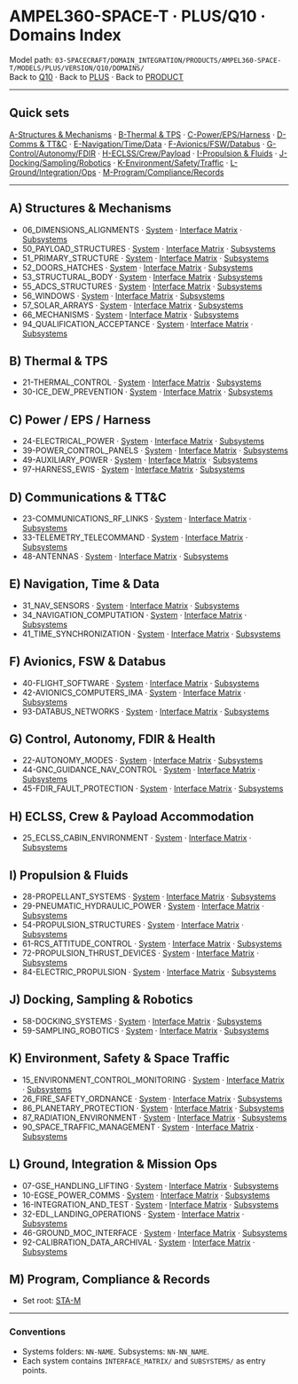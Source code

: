 # AMPEL360-SPACE-T · PLUS/Q10 · Domains Index

Model path: `03-SPACECRAFT/DOMAIN_INTEGRATION/PRODUCTS/AMPEL360-SPACE-T/MODELS/PLUS/VERSION/Q10/DOMAINS/`  
Back to [Q10](../) · Back to [PLUS](../../) · Back to [PRODUCT](../../../..)

---

## Quick sets
[A-Structures & Mechanisms](./STA-A-STRUCTURES-MECHANISMS/) ·
[B-Thermal & TPS](./STA-B-THERMAL-TPS/) ·
[C-Power/EPS/Harness](./STA-C-POWER-EPS-HARNESS/) ·
[D-Comms & TT&C](./STA-D-COMMUNICATIONS-TTANDC/) ·
[E-Navigation/Time/Data](./STA-E-NAVIGATION-TIME-DATA/) ·
[F-Avionics/FSW/Databus](./STA-F-AVIONICS-FSW-DATABUS/) ·
[G-Control/Autonomy/FDIR](./STA-G-CONTROL-AUTONOMY-FDIR/) ·
[H-ECLSS/Crew/Payload](./STA-H-ECLSS-CREW-PAYLOAD/) ·
[I-Propulsion & Fluids](./STA-I-PROPULSION-FLUIDS/) ·
[J-Docking/Sampling/Robotics](./STA-J-DOCKING-SAMPLING-ROBOTICS/) ·
[K-Environment/Safety/Traffic](./STA-K-ENVIRONMENT-SAFETY-TRAFFIC/) ·
[L-Ground/Integration/Ops](./STA-L-GROUND-INTEGRATION-OPS/) ·
[M-Program/Compliance/Records](./STA-M-PROGRAM-COMPLIANCE-RECORDS/)

---

## A) Structures & Mechanisms
- 06_DIMENSIONS_ALIGNMENTS · [System](./STA-A-STRUCTURES-MECHANISMS/SYSTEMS/06_DIMENSIONS_ALIGNMENTS/) · [Interface Matrix](./STA-A-STRUCTURES-MECHANISMS/SYSTEMS/06_DIMENSIONS_ALIGNMENTS/INTERFACE_MATRIX/) · [Subsystems](./STA-A-STRUCTURES-MECHANISMS/SYSTEMS/06_DIMENSIONS_ALIGNMENTS/SUBSYSTEMS/)
- 50_PAYLOAD_STRUCTURES · [System](./STA-A-STRUCTURES-MECHANISMS/SYSTEMS/50_PAYLOAD_STRUCTURES/) · [Interface Matrix](./STA-A-STRUCTURES-MECHANISMS/SYSTEMS/50_PAYLOAD_STRUCTURES/INTERFACE_MATRIX/) · [Subsystems](./STA-A-STRUCTURES-MECHANISMS/SYSTEMS/50_PAYLOAD_STRUCTURES/SUBSYSTEMS/)
- 51_PRIMARY_STRUCTURE · [System](./STA-A-STRUCTURES-MECHANISMS/SYSTEMS/51_PRIMARY_STRUCTURE/) · [Interface Matrix](./STA-A-STRUCTURES-MECHANISMS/SYSTEMS/51_PRIMARY_STRUCTURE/INTERFACE_MATRIX/) · [Subsystems](./STA-A-STRUCTURES-MECHANISMS/SYSTEMS/51_PRIMARY_STRUCTURE/SUBSYSTEMS/)
- 52_DOORS_HATCHES · [System](./STA-A-STRUCTURES-MECHANISMS/SYSTEMS/52_DOORS_HATCHES/) · [Interface Matrix](./STA-A-STRUCTURES-MECHANISMS/SYSTEMS/52_DOORS_HATCHES/INTERFACE_MATRIX/) · [Subsystems](./STA-A-STRUCTURES-MECHANISMS/SYSTEMS/52_DOORS_HATCHES/SUBSYSTEMS/)
- 53_STRUCTURAL_BODY · [System](./STA-A-STRUCTURES-MECHANISMS/SYSTEMS/53_STRUCTURAL_BODY/) · [Interface Matrix](./STA-A-STRUCTURES-MECHANISMS/SYSTEMS/53_STRUCTURAL_BODY/INTERFACE_MATRIX/) · [Subsystems](./STA-A-STRUCTURES-MECHANISMS/SYSTEMS/53_STRUCTURAL_BODY/SUBSYSTEMS/)
- 55_ADCS_STRUCTURES · [System](./STA-A-STRUCTURES-MECHANISMS/SYSTEMS/55_ADCS_STRUCTURES/) · [Interface Matrix](./STA-A-STRUCTURES-MECHANISMS/SYSTEMS/55_ADCS_STRUCTURES/INTERFACE_MATRIX/) · [Subsystems](./STA-A-STRUCTURES-MECHANISMS/SYSTEMS/55_ADCS_STRUCTURES/SUBSYSTEMS/)
- 56_WINDOWS · [System](./STA-A-STRUCTURES-MECHANISMS/SYSTEMS/56_WINDOWS/) · [Interface Matrix](./STA-A-STRUCTURES-MECHANISMS/SYSTEMS/56_WINDOWS/INTERFACE_MATRIX/) · [Subsystems](./STA-A-STRUCTURES-MECHANISMS/SYSTEMS/56_WINDOWS/SUBSYSTEMS/)
- 57_SOLAR_ARRAYS · [System](./STA-A-STRUCTURES-MECHANISMS/SYSTEMS/57_SOLAR_ARRAYS/) · [Interface Matrix](./STA-A-STRUCTURES-MECHANISMS/SYSTEMS/57_SOLAR_ARRAYS/INTERFACE_MATRIX/) · [Subsystems](./STA-A-STRUCTURES-MECHANISMS/SYSTEMS/57_SOLAR_ARRAYS/SUBSYSTEMS/)
- 66_MECHANISMS · [System](./STA-A-STRUCTURES-MECHANISMS/SYSTEMS/66_MECHANISMS/) · [Interface Matrix](./STA-A-STRUCTURES-MECHANISMS/SYSTEMS/66_MECHANISMS/INTERFACE_MATRIX/) · [Subsystems](./STA-A-STRUCTURES-MECHANISMS/SYSTEMS/66_MECHANISMS/SUBSYSTEMS/)
- 94_QUALIFICATION_ACCEPTANCE · [System](./STA-A-STRUCTURES-MECHANISMS/SYSTEMS/94_QUALIFICATION_ACCEPTANCE/) · [Interface Matrix](./STA-A-STRUCTURES-MECHANISMS/SYSTEMS/94_QUALIFICATION_ACCEPTANCE/INTERFACE_MATRIX/) · [Subsystems](./STA-A-STRUCTURES-MECHANISMS/SYSTEMS/94_QUALIFICATION_ACCEPTANCE/SUBSYSTEMS/)

## B) Thermal & TPS
- 21-THERMAL_CONTROL · [System](./STA-B-THERMAL-TPS/SYSTEMS/21-THERMAL_CONTROL/) · [Interface Matrix](./STA-B-THERMAL-TPS/SYSTEMS/21-THERMAL_CONTROL/INTERFACE_MATRIX/) · [Subsystems](./STA-B-THERMAL-TPS/SYSTEMS/21-THERMAL_CONTROL/SUBSYSTEMS/)
- 30-ICE_DEW_PREVENTION · [System](./STA-B-THERMAL-TPS/SYSTEMS/30-ICE_DEW_PREVENTION/) · [Interface Matrix](./STA-B-THERMAL-TPS/SYSTEMS/30-ICE_DEW_PREVENTION/INTERFACE_MATRIX/) · [Subsystems](./STA-B-THERMAL-TPS/SYSTEMS/30-ICE_DEW_PREVENTION/SUBSYSTEMS/)

## C) Power / EPS / Harness
- 24-ELECTRICAL_POWER · [System](./STA-C-POWER-EPS-HARNESS/SYSTEMS/24-ELECTRICAL_POWER/) · [Interface Matrix](./STA-C-POWER-EPS-HARNESS/SYSTEMS/24-ELECTRICAL_POWER/INTERFACE_MATRIX/) · [Subsystems](./STA-C-POWER-EPS-HARNESS/SYSTEMS/24-ELECTRICAL_POWER/SUBSYSTEMS/)
- 39-POWER_CONTROL_PANELS · [System](./STA-C-POWER-EPS-HARNESS/SYSTEMS/39-POWER_CONTROL_PANELS/) · [Interface Matrix](./STA-C-POWER-EPS-HARNESS/SYSTEMS/39-POWER_CONTROL_PANELS/INTERFACE_MATRIX/) · [Subsystems](./STA-C-POWER-EPS-HARNESS/SYSTEMS/39-POWER_CONTROL_PANELS/SUBSYSTEMS/)
- 49-AUXILIARY_POWER · [System](./STA-C-POWER-EPS-HARNESS/SYSTEMS/49-AUXILIARY_POWER/) · [Interface Matrix](./STA-C-POWER-EPS-HARNESS/SYSTEMS/49-AUXILIARY_POWER/INTERFACE_MATRIX/) · [Subsystems](./STA-C-POWER-EPS-HARNESS/SYSTEMS/49-AUXILIARY_POWER/SUBSYSTEMS/)
- 97-HARNESS_EWIS · [System](./STA-C-POWER-EPS-HARNESS/SYSTEMS/97-HARNESS_EWIS/) · [Interface Matrix](./STA-C-POWER-EPS-HARNESS/SYSTEMS/97-HARNESS_EWIS/INTERFACE_MATRIX/) · [Subsystems](./STA-C-POWER-EPS-HARNESS/SYSTEMS/97-HARNESS_EWIS/SUBSYSTEMS/)

## D) Communications & TT&C
- 23-COMMUNICATIONS_RF_LINKS · [System](./STA-D-COMMUNICATIONS-TTANDC/SYSTEMS/23-COMMUNICATIONS_RF_LINKS/) · [Interface Matrix](./STA-D-COMMUNICATIONS-TTANDC/SYSTEMS/23-COMMUNICATIONS_RF_LINKS/INTERFACE_MATRIX/) · [Subsystems](./STA-D-COMMUNICATIONS-TTANDC/SYSTEMS/23-COMMUNICATIONS_RF_LINKS/SUBSYSTEMS/)
- 33-TELEMETRY_TELECOMMAND · [System](./STA-D-COMMUNICATIONS-TTANDC/SYSTEMS/33-TELEMETRY_TELECOMMAND/) · [Interface Matrix](./STA-D-COMMUNICATIONS-TTANDC/SYSTEMS/33-TELEMETRY_TELECOMMAND/INTERFACE_MATRIX/) · [Subsystems](./STA-D-COMMUNICATIONS-TTANDC/SYSTEMS/33-TELEMETRY_TELECOMMAND/SUBSYSTEMS/)
- 48-ANTENNAS · [System](./STA-D-COMMUNICATIONS-TTANDC/SYSTEMS/48-ANTENNAS/) · [Interface Matrix](./STA-D-COMMUNICATIONS-TTANDC/SYSTEMS/48-ANTENNAS/INTERFACE_MATRIX/) · [Subsystems](./STA-D-COMMUNICATIONS-TTANDC/SYSTEMS/48-ANTENNAS/SUBSYSTEMS/)

## E) Navigation, Time & Data
- 31_NAV_SENSORS · [System](./STA-E-NAVIGATION-TIME-DATA/SYSTEMS/31_NAV_SENSORS/) · [Interface Matrix](./STA-E-NAVIGATION-TIME-DATA/SYSTEMS/31_NAV_SENSORS/INTERFACE_MATRIX/) · [Subsystems](./STA-E-NAVIGATION-TIME-DATA/SYSTEMS/31_NAV_SENSORS/SUBSYSTEMS/)
- 34_NAVIGATION_COMPUTATION · [System](./STA-E-NAVIGATION-TIME-DATA/SYSTEMS/34_NAVIGATION_COMPUTATION/) · [Interface Matrix](./STA-E-NAVIGATION-TIME-DATA/SYSTEMS/34_NAVIGATION_COMPUTATION/INTERFACE_MATRIX/) · [Subsystems](./STA-E-NAVIGATION-TIME-DATA/SYSTEMS/34_NAVIGATION_COMPUTATION/SUBSYSTEMS/)
- 41_TIME_SYNCHRONIZATION · [System](./STA-E-NAVIGATION-TIME-DATA/SYSTEMS/41_TIME_SYNCHRONIZATION/) · [Interface Matrix](./STA-E-NAVIGATION-TIME-DATA/SYSTEMS/41_TIME_SYNCHRONIZATION/INTERFACE_MATRIX/) · [Subsystems](./STA-E-NAVIGATION-TIME-DATA/SYSTEMS/41_TIME_SYNCHRONIZATION/SUBSYSTEMS/)

## F) Avionics, FSW & Databus
- 40-FLIGHT_SOFTWARE · [System](./STA-F-AVIONICS-FSW-DATABUS/SYSTEMS/40-FLIGHT_SOFTWARE/) · [Interface Matrix](./STA-F-AVIONICS-FSW-DATABUS/SYSTEMS/40-FLIGHT_SOFTWARE/INTERFACE_MATRIX/) · [Subsystems](./STA-F-AVIONICS-FSW-DATABUS/SYSTEMS/40-FLIGHT_SOFTWARE/SUBSYSTEMS/)
- 42-AVIONICS_COMPUTERS_IMA · [System](./STA-F-AVIONICS-FSW-DATABUS/SYSTEMS/42-AVIONICS_COMPUTERS_IMA/) · [Interface Matrix](./STA-F-AVIONICS-FSW-DATABUS/SYSTEMS/42-AVIONICS_COMPUTERS_IMA/INTERFACE_MATRIX/) · [Subsystems](./STA-F-AVIONICS-FSW-DATABUS/SYSTEMS/42-AVIONICS_COMPUTERS_IMA/SUBSYSTEMS/)
- 93-DATABUS_NETWORKS · [System](./STA-F-AVIONICS-FSW-DATABUS/SYSTEMS/93-DATABUS_NETWORKS/) · [Interface Matrix](./STA-F-AVIONICS-FSW-DATABUS/SYSTEMS/93-DATABUS_NETWORKS/INTERFACE_MATRIX/) · [Subsystems](./STA-F-AVIONICS-FSW-DATABUS/SYSTEMS/93-DATABUS_NETWORKS/SUBSYSTEMS/)

## G) Control, Autonomy, FDIR & Health
- 22-AUTONOMY_MODES · [System](./STA-G-CONTROL-AUTONOMY-FDIR/SYSTEMS/22-AUTONOMY_MODES/) · [Interface Matrix](./STA-G-CONTROL-AUTONOMY-FDIR/SYSTEMS/22-AUTONOMY_MODES/INTERFACE_MATRIX/) · [Subsystems](./STA-G-CONTROL-AUTONOMY-FDIR/SYSTEMS/22-AUTONOMY_MODES/SUBSYSTEMS/)
- 44-GNC_GUIDANCE_NAV_CONTROL · [System](./STA-G-CONTROL-AUTONOMY-FDIR/SYSTEMS/44-GNC_GUIDANCE_NAV_CONTROL/) · [Interface Matrix](./STA-G-CONTROL-AUTONOMY-FDIR/SYSTEMS/44-GNC_GUIDANCE_NAV_CONTROL/INTERFACE_MATRIX/) · [Subsystems](./STA-G-CONTROL-AUTONOMY-FDIR/SYSTEMS/44-GNC_GUIDANCE_NAV_CONTROL/SUBSYSTEMS/)
- 45-FDIR_FAULT_PROTECTION · [System](./STA-G-CONTROL-AUTONOMY-FDIR/SYSTEMS/45-FDIR_FAULT_PROTECTION/) · [Interface Matrix](./STA-G-CONTROL-AUTONOMY-FDIR/SYSTEMS/45-FDIR_FAULT_PROTECTION/INTERFACE_MATRIX/) · [Subsystems](./STA-G-CONTROL-AUTONOMY-FDIR/SYSTEMS/45-FDIR_FAULT_PROTECTION/SUBSYSTEMS/)

## H) ECLSS, Crew & Payload Accommodation
- 25_ECLSS_CABIN_ENVIRONMENT · [System](./STA-H-ECLSS-CREW-PAYLOAD/SYSTEMS/25_ECLSS_CABIN_ENVIRONMENT/) · [Interface Matrix](./STA-H-ECLSS-CREW-PAYLOAD/SYSTEMS/25_ECLSS_CABIN_ENVIRONMENT/INTERFACE_MATRIX/) · [Subsystems](./STA-H-ECLSS-CREW-PAYLOAD/SYSTEMS/25_ECLSS_CABIN_ENVIRONMENT/SUBSYSTEMS/)

## I) Propulsion & Fluids
- 28-PROPELLANT_SYSTEMS · [System](./STA-I-PROPULSION-FLUIDS/SYSTEMS/28-PROPELLANT_SYSTEMS/) · [Interface Matrix](./STA-I-PROPULSION-FLUIDS/SYSTEMS/28-PROPELLANT_SYSTEMS/INTERFACE_MATRIX/) · [Subsystems](./STA-I-PROPULSION-FLUIDS/SYSTEMS/28-PROPELLANT_SYSTEMS/SUBSYSTEMS/)
- 29-PNEUMATIC_HYDRAULIC_POWER · [System](./STA-I-PROPULSION-FLUIDS/SYSTEMS/29-PNEUMATIC_HYDRAULIC_POWER/) · [Interface Matrix](./STA-I-PROPULSION-FLUIDS/SYSTEMS/29-PNEUMATIC_HYDRAULIC_POWER/INTERFACE_MATRIX/) · [Subsystems](./STA-I-PROPULSION-FLUIDS/SYSTEMS/29-PNEUMATIC_HYDRAULIC_POWER/SUBSYSTEMS/)
- 54-PROPULSION_STRUCTURES · [System](./STA-I-PROPULSION-FLUIDS/SYSTEMS/54-PROPULSION_STRUCTURES/) · [Interface Matrix](./STA-I-PROPULSION-FLUIDS/SYSTEMS/54-PROPULSION_STRUCTURES/INTERFACE_MATRIX/) · [Subsystems](./STA-I-PROPULSION-FLUIDS/SYSTEMS/54-PROPULSION_STRUCTURES/SUBSYSTEMS/)
- 61-RCS_ATTITUDE_CONTROL · [System](./STA-I-PROPULSION-FLUIDS/SYSTEMS/61-RCS_ATTITUDE_CONTROL/) · [Interface Matrix](./STA-I-PROPULSION-FLUIDS/SYSTEMS/61-RCS_ATTITUDE_CONTROL/INTERFACE_MATRIX/) · [Subsystems](./STA-I-PROPULSION-FLUIDS/SYSTEMS/61-RCS_ATTITUDE_CONTROL/SUBSYSTEMS/)
- 72-PROPULSION_THRUST_DEVICES · [System](./STA-I-PROPULSION-FLUIDS/SYSTEMS/72-PROPULSION_THRUST_DEVICES/) · [Interface Matrix](./STA-I-PROPULSION-FLUIDS/SYSTEMS/72-PROPULSION_THRUST_DEVICES/INTERFACE_MATRIX/) · [Subsystems](./STA-I-PROPULSION-FLUIDS/SYSTEMS/72-PROPULSION_THRUST_DEVICES/SUBSYSTEMS/)
- 84-ELECTRIC_PROPULSION · [System](./STA-I-PROPULSION-FLUIDS/SYSTEMS/84-ELECTRIC_PROPULSION/) · [Interface Matrix](./STA-I-PROPULSION-FLUIDS/SYSTEMS/84-ELECTRIC_PROPULSION/INTERFACE_MATRIX/) · [Subsystems](./STA-I-PROPULSION-FLUIDS/SYSTEMS/84-ELECTRIC_PROPULSION/SUBSYSTEMS/)

## J) Docking, Sampling & Robotics
- 58-DOCKING_SYSTEMS · [System](./STA-J-DOCKING-SAMPLING-ROBOTICS/SYSTEMS/58-DOCKING_SYSTEMS/) · [Interface Matrix](./STA-J-DOCKING-SAMPLING-ROBOTICS/SYSTEMS/58-DOCKING_SYSTEMS/INTERFACE_MATRIX/) · [Subsystems](./STA-J-DOCKING-SAMPLING-ROBOTICS/SYSTEMS/58-DOCKING_SYSTEMS/SUBSYSTEMS/)
- 59-SAMPLING_ROBOTICS · [System](./STA-J-DOCKING-SAMPLING-ROBOTICS/SYSTEMS/59-SAMPLING_ROBOTICS/) · [Interface Matrix](./STA-J-DOCKING-SAMPLING-ROBOTICS/SYSTEMS/59-SAMPLING_ROBOTICS/INTERFACE_MATRIX/) · [Subsystems](./STA-J-DOCKING-SAMPLING-ROBOTICS/SYSTEMS/59-SAMPLING_ROBOTICS/SUBSYSTEMS/)

## K) Environment, Safety & Space Traffic
- 15_ENVIRONMENT_CONTROL_MONITORING · [System](./STA-K-ENVIRONMENT-SAFETY-TRAFFIC/SYSTEMS/15_ENVIRONMENT_CONTROL_MONITORING/) · [Interface Matrix](./STA-K-ENVIRONMENT-SAFETY-TRAFFIC/SYSTEMS/15_ENVIRONMENT_CONTROL_MONITORING/INTERFACE_MATRIX/) · [Subsystems](./STA-K-ENVIRONMENT-SAFETY-TRAFFIC/SYSTEMS/15_ENVIRONMENT_CONTROL_MONITORING/SUBSYSTEMS/)
- 26_FIRE_SAFETY_ORDNANCE · [System](./STA-K-ENVIRONMENT-SAFETY-TRAFFIC/SYSTEMS/26_FIRE_SAFETY_ORDNANCE/) · [Interface Matrix](./STA-K-ENVIRONMENT-SAFETY-TRAFFIC/SYSTEMS/26_FIRE_SAFETY_ORDNANCE/INTERFACE_MATRIX/) · [Subsystems](./STA-K-ENVIRONMENT-SAFETY-TRAFFIC/SYSTEMS/26_FIRE_SAFETY_ORDNANCE/SUBSYSTEMS/)
- 86_PLANETARY_PROTECTION · [System](./STA-K-ENVIRONMENT-SAFETY-TRAFFIC/SYSTEMS/86_PLANETARY_PROTECTION/) · [Interface Matrix](./STA-K-ENVIRONMENT-SAFETY-TRAFFIC/SYSTEMS/86_PLANETARY_PROTECTION/INTERFACE_MATRIX/) · [Subsystems](./STA-K-ENVIRONMENT-SAFETY-TRAFFIC/SYSTEMS/86_PLANETARY_PROTECTION/SUBSYSTEMS/)
- 87_RADIATION_ENVIRONMENT · [System](./STA-K-ENVIRONMENT-SAFETY-TRAFFIC/SYSTEMS/87_RADIATION_ENVIRONMENT/) · [Interface Matrix](./STA-K-ENVIRONMENT-SAFETY-TRAFFIC/SYSTEMS/87_RADIATION_ENVIRONMENT/INTERFACE_MATRIX/) · [Subsystems](./STA-K-ENVIRONMENT-SAFETY-TRAFFIC/SYSTEMS/87_RADIATION_ENVIRONMENT/SUBSYSTEMS/)
- 90_SPACE_TRAFFIC_MANAGEMENT · [System](./STA-K-ENVIRONMENT-SAFETY-TRAFFIC/SYSTEMS/90_SPACE_TRAFFIC_MANAGEMENT/) · [Interface Matrix](./STA-K-ENVIRONMENT-SAFETY-TRAFFIC/SYSTEMS/90_SPACE_TRAFFIC_MANAGEMENT/INTERFACE_MATRIX/) · [Subsystems](./STA-K-ENVIRONMENT-SAFETY-TRAFFIC/SYSTEMS/90_SPACE_TRAFFIC_MANAGEMENT/SUBSYSTEMS/)

## L) Ground, Integration & Mission Ops
- 07-GSE_HANDLING_LIFTING · [System](./STA-L-GROUND-INTEGRATION-OPS/SYSTEMS/07-GSE_HANDLING_LIFTING/) · [Interface Matrix](./STA-L-GROUND-INTEGRATION-OPS/SYSTEMS/07-GSE_HANDLING_LIFTING/INTERFACE_MATRIX/) · [Subsystems](./STA-L-GROUND-INTEGRATION-OPS/SYSTEMS/07-GSE_HANDLING_LIFTING/SUBSYSTEMS/)
- 10-EGSE_POWER_COMMS · [System](./STA-L-GROUND-INTEGRATION-OPS/SYSTEMS/10-EGSE_POWER_COMMS/) · [Interface Matrix](./STA-L-GROUND-INTEGRATION-OPS/SYSTEMS/10-EGSE_POWER_COMMS/INTERFACE_MATRIX/) · [Subsystems](./STA-L-GROUND-INTEGRATION-OPS/SYSTEMS/10-EGSE_POWER_COMMS/SUBSYSTEMS/)
- 16-INTEGRATION_AND_TEST · [System](./STA-L-GROUND-INTEGRATION-OPS/SYSTEMS/16-INTEGRATION_AND_TEST/) · [Interface Matrix](./STA-L-GROUND-INTEGRATION-OPS/SYSTEMS/16-INTEGRATION_AND_TEST/INTERFACE_MATRIX/) · [Subsystems](./STA-L-GROUND-INTEGRATION-OPS/SYSTEMS/16-INTEGRATION_AND_TEST/SUBSYSTEMS/)
- 32-EDL_LANDING_OPERATIONS · [System](./STA-L-GROUND-INTEGRATION-OPS/SYSTEMS/32-EDL_LANDING_OPERATIONS/) · [Interface Matrix](./STA-L-GROUND-INTEGRATION-OPS/SYSTEMS/32-EDL_LANDING_OPERATIONS/INTERFACE_MATRIX/) · [Subsystems](./STA-L-GROUND-INTEGRATION-OPS/SYSTEMS/32-EDL_LANDING_OPERATIONS/SUBSYSTEMS/)
- 46-GROUND_MOC_INTERFACE · [System](./STA-L-GROUND-INTEGRATION-OPS/SYSTEMS/46-GROUND_MOC_INTERFACE/) · [Interface Matrix](./STA-L-GROUND-INTEGRATION-OPS/SYSTEMS/46-GROUND_MOC_INTERFACE/INTERFACE_MATRIX/) · [Subsystems](./STA-L-GROUND-INTEGRATION-OPS/SYSTEMS/46-GROUND_MOC_INTERFACE/SUBSYSTEMS/)
- 92-CALIBRATION_DATA_ARCHIVAL · [System](./STA-L-GROUND-INTEGRATION-OPS/SYSTEMS/92-CALIBRATION_DATA_ARCHIVAL/) · [Interface Matrix](./STA-L-GROUND-INTEGRATION-OPS/SYSTEMS/92-CALIBRATION_DATA_ARCHIVAL/INTERFACE_MATRIX/) · [Subsystems](./STA-L-GROUND-INTEGRATION-OPS/SYSTEMS/92-CALIBRATION_DATA_ARCHIVAL/SUBSYSTEMS/)

## M) Program, Compliance & Records
- Set root: [STA-M](./STA-M-PROGRAM-COMPLIANCE-RECORDS/)

---

### Conventions
- Systems folders: `NN-NAME`. Subsystems: `NN-NN_NAME`.  
- Each system contains `INTERFACE_MATRIX/` and `SUBSYSTEMS/` as entry points.

